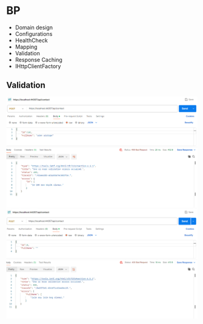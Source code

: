 # BP


- Domain design
- Configurations
- HealthCheck
- Mapping
- Validation
- Response Caching
- IHttpClientFactory

## Validation
![Validation 1](BP.Api/image/validations.PNG)
![Validation 2](BP.Api/image/validation2.PNG)